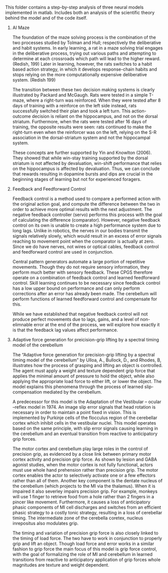 This folder contains a step-by-step analysis of three neural models implemented in matlab. Includes both an analysis of the scientific theory behind the model and of the code itself.

1. AI Maze

	The foundation of the maze solving process is the combination of the two processes studied by Tolman and Hull; respectively the deliberative and habit systems. In early learning, a rat in a maze solving trial engages in the deliberative process, trying out various paths and attempting to determine at each crossroads which path will lead to the higher reward. (Redish, 199) Later in learning, however, the rats switches to a habit based action strategy, in which it develops response-chain habits and stops relying on the more computationally expensive deliberative system. (Redish 199)

	The transition between these two decision making systems is clearly illustrated by Packard and McGaugh. Rats were tested in a simple T-maze, where a right-turn was reinforced. When they were tested after 8 days of training with a reinforce on the left side instead, rats successfully switched their plan and took a left turn. This action-outcome decision is reliant on the hippocampus, and not on the dorsal striatum. Furthermore, when the rats were tested after 16 days of training, the opposite results were seen: rats continued to make the right-turn even when the reinforcer was on the left, relying on the S-R association in the dorsal-striatum system and not the hippocampal system.

	These concepts are further supported by Yin and Knowlton (2006). They showed that while win-stay training supported by the dorsal striatum is not affected by devaluation, win-shift performance that relies on the hippocampus is affected by devaluation. Thus, we can conclude that rewards resulting in dopamine bursts and dips are crucial in the beginning stages of learning but not for experienced foragers.


2. Feedback and Feedforward Control

	Feedback control is a method used to compare a performed action with the original action goal, and compute the difference between the two in order to achieve more optimal results with the next adjustment. The negative feedback controller (servo) performs this process with the goal of calculating the difference (comparator). However, negative feedback control on its own is unable to create a high performance system due to long lags.  Unlike in robotics, the nerves in our bodies transmit the signals relatively slowly, which would result in an excess of error signals reaching to movement point when the comparator is actually at zero. Since we do have nerves, not wires or optical cables, feedback control and feedforward control are used in conjunction.

	Central pattern generators automate a large portion of repetitive movements. Though they do not require sensory information, they perform much better with sensory feedback. These CPGS therefore operate on a combination of feedback control and learned feedforward control. Skill learning continues to be necessary since feedback control has a low upper bound on performance and can only perform corrections after an error has already been made. The cerebellum will perform functions of learned feedforward control and compensate for this.

	While we have established that negative feedback control will not produce perfect movements due to lags, gains, and a level of non-elimnable error at the end of the process, we will explore how exactly it is that the feedback lag values affect performance.

3. Adaptive force generation for preicision-grip lifting by a spectral timing model of the cerebellum

	The “Adaptive force generation for precision-grip lifting by a spectral timing model of the cerebellum” by Ulloa, A., Bullock, D., and Rhodes, B, illustrates how the process of grasping and lifting an object is controlled. The agent must apply a weight and texture dependent grip force that applies the minimal amount of pressure to hold the object, while also applying the appropriate load force to either lift, or lower the object. The model explains this phenomena through the process of learned slip-compensation mediated by the cerebellum.

	A predecessor for this model is the Adaptation of the Vestibular – ocular –reflex model in 1974. An image slip error signals that head rotation is necessary in order to maintain a point fixed in vision. This is implemented by Purkinje cells of the flocculus region of the cerebellar cortex which inhibit cells in the vestibular nuclei. This model operates based on the same principle, with slip error signals causing learning in the cerebellum and an eventual transition from reactive to anticipatory grip forces.

	The motor cortex and cerebellum play large roles in the control of precision grip, as evidenced by a close link between primary motor cortex activity and precision grip force. As shown by lesion and GABA agonist studies, when the motor cortex is not fully functional, actors must use whole hand prehension rather than precision grip. The motor cortex enables the actor to selectively activate one or a few effectors rather than all of them. Another key component is the dentate nucleus of the cerebellum (which projects to the MI via the thalamus). When it is impaired it also severley impairs precision grip. For example, monkeys will use 1 finger to retrieve food from a hole rather than 2 fingers in a pincer like movement. Furthermore, it causes a loss of anticipatory phasic components of MI cell discharges and switches from an efficient phasic strategy to a costly tonic strategy, resulting in a loss of cerebellar timing. The intermediate zone of the cerebella coretex, nucleus inrepositus also modulates grip. 


	The timing and variation of precision grip force is also closely linked to the timing of load force. The two have to work in conjunction to properly grip and lift an object. Though load force and error works in a similar fashion to grip force the main focus of this model is grip force control, with the goal of formalizing the role of MI and cerebellum in learned transitions from reactive to anticipatory application of grip forces whole magnitudes are texture and weight dependent.
